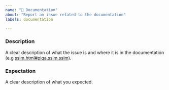 ```yaml
---
name: "📝 Documentation"
about: "Report an issue related to the documentation"
labels: documentation

---
```


### Description

A clear description of what the issue is and where it is in the documentation (e.g [ssim.html#piqa.ssim.ssim](https://francois-rozet.github.io/piqa/ssim.html#piqa.ssim.ssim)).

### Expectation

A clear description of what you expected.
